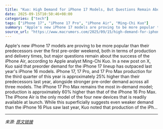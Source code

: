 ```yaml
---
title: "Kuo: High Demand for iPhone 17 Models, But Questions Remain About iPhone Air"
date: 2025-09-15T10:50:46+08:00
categories: ["tech"]
tags: ["iPhone 17", "iPhone 17 Pro", "iPhone Air", "Ming-Chi Kuo"]
summary: "Apple's new iPhone 17 models are proving to be more popular than their predecessors over the first pre-order weekend, both in terms of production and delivery times, but major questions remain about t"
source_url: "https://www.macrumors.com/2025/09/15/high-demand-for-iphone-17-but-questions-about-air/"
---
```


Apple's new iPhone 17 models are proving to be more popular than their predecessors over the first pre-order weekend, both in terms of production and delivery times, but major questions remain about the success of the iPhone Air, according to Apple analyst Ming-Chi Kuo. In a new post on X, Kuo said that preorder demand for the &zwnj;iPhone 17&zwnj; lineup has outpaced last year's iPhone 16 models. &zwnj;iPhone 17&zwnj;, 17 Pro, and 17 Pro Max production for the third quarter of this year is approximately 25% higher than their predecessors last year, alongside stronger pre-order demand across all three models. The iPhone 17 Pro Max remains the most in-demand model; production is approximately 60% higher than that of the iPhone 16 Pro Max. The &zwnj;iPhone Air&zwnj; is the only model of the four new devices that is readily available at launch. While this superficially suggests even weaker demand than the &zwnj;iPhone 16&zwnj; Plus saw last year, Kuo noted that production of the &zwnj;iPh...

---

*来源: [原文链接](https://www.macrumors.com/2025/09/15/high-demand-for-iphone-17-but-questions-about-air/)*
